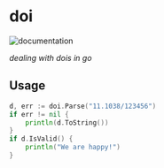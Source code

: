 # doi

![documentation](https://img.shields.io/badge/GoDoc-doi-blue.svg)

_dealing with dois in go_

## Usage

```go
d, err := doi.Parse("11.1038/123456")
if err != nil {
    println(d.ToString())
}
if d.IsValid() {
    println("We are happy!")
}
```

